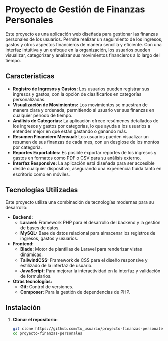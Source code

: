 # Proyecto de Gestión de Finanzas Personales

Este proyecto es una aplicación web diseñada para gestionar las finanzas personales de los usuarios. Permite realizar un seguimiento de los ingresos, gastos y otros aspectos financieros de manera sencilla y eficiente. Con una interfaz intuitiva y un enfoque en la organización, los usuarios pueden visualizar, categorizar y analizar sus movimientos financieros a lo largo del tiempo.

## Características

-   **Registro de Ingresos y Gastos:** Los usuarios pueden registrar sus ingresos y gastos, con la opción de clasificarlos en categorías personalizadas.
-   **Visualización de Movimientos:** Los movimientos se muestran de manera clara y ordenada, permitiendo al usuario ver sus finanzas en cualquier período de tiempo.
-   **Análisis de Categorías:** La aplicación ofrece resúmenes detallados de los ingresos y gastos por categorías, lo que ayuda a los usuarios a entender mejor en qué están gastando o ganando más.
-   **Resumen Financiero Mensual:** Los usuarios pueden visualizar un resumen de sus finanzas de cada mes, con un desglose de los montos por categoría.
-   **Reportes Exportables:** Es posible exportar reportes de los ingresos y gastos en formatos como PDF o CSV para su análisis externo.
-   **Interfaz Responsive:** La aplicación está diseñada para ser accesible desde cualquier dispositivo, asegurando una experiencia fluida tanto en escritorio como en móviles.

## Tecnologías Utilizadas

Este proyecto utiliza una combinación de tecnologías modernas para su desarrollo:

-   **Backend:**
    -   **Laravel:** Framework PHP para el desarrollo del backend y la gestión de bases de datos.
    -   **MySQL:** Base de datos relacional para almacenar los registros de ingresos, gastos y usuarios.
-   **Frontend:**
    -   **Blade:** Motor de plantillas de Laravel para renderizar vistas dinámicas.
    -   **TailwindCSS:** Framework de CSS para el diseño responsive y estilizado de la interfaz de usuario.
    -   **JavaScript:** Para mejorar la interactividad en la interfaz y validación de formularios.
-   **Otras tecnologías:**
    -   **Git:** Control de versiones.
    -   **Composer:** Para la gestión de dependencias de PHP.

## Instalación

1. **Clonar el repositorio:**

    ```bash
    git clone https://github.com/tu_usuario/proyecto-finanzas-personales.git
    cd proyecto-finanzas-personales
    ```
